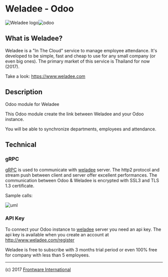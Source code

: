 # Weladee - Odoo 



![Weladee logo](https://vgy.me/jlVton.png)![odoo](https://goo.gl/D9uZDJ)

## What is Weladee?

Weladee is a "In The Cloud" service to manage employee attendance.
It's developed to be simple, fast and cheap to use for any small company (or even big ones).
The primary market of this service is Thailand for now (2017).

Take a look: https://www.weladee.com


## Description

Odoo module for Weladee

This Odoo module create the link between Weladee and your Odoo instance.

You will be able to synchronize departments, employees and attendance.

## Technical

### gRPC

[gRPC](https://grpc.io) is used to communicate with [weladee](https://www.weladee.com) server.
The http2 protocol and stream push between client and server offer excellent performances.
The communication between Odoo & Weladee is encrypted with SSL3 and TLS 1.3 certificate.

Sample calls:

![uml](https://goo.gl/3xyzN5)


### API Key

To connect your Odoo instance to [weladee](https://www.weladee.com) server you need an api key.
The api key is available when you create an account at http://www.weladee.com/register

Weladee is free to subscribe with 3 months trial period or even 100% free for company with less than 5 employees.

--------------------------------------------------------------
(c) 2017 [Frontware International](https://www.frontware.co.th)